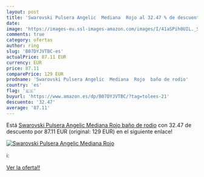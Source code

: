 ```yaml
---
layout: post
title: 'Swarovski Pulsera Angelic  Mediana  Rojo al 32.47 % de descuento'
date: 
image: 'https://images-eu.ssl-images-amazon.com/images/I/41aSPih0UIL._SL200_.jpg'
comments: true
category: ofertas
author: ring
slug: 'B07DYJVTBC-es'
actualPrice: 87.11 EUR
currency: EUR
price: 87.11
comparePrice: 129 EUR
prodname: 'Swarovski Pulsera Angelic  Mediana  Rojo  baño de rodio'
country: 'es'
flag: '🇪🇸'
buyurl: 'https://www.amazon.es/dp/B07DYJVTBC/?tag=tolees-21'
descuento: '32.47'
average: '87.11'
---
```


Está [Swarovski Pulsera Angelic  Mediana  Rojo  baño de rodio](https://www.amazon.es/dp/B07DYJVTBC/?tag=tolees-21) con 32.47 de descuento por 87.11 EUR (original: 129 EUR) en el siguiente enlace!

[![Swarovski Pulsera Angelic  Mediana  Rojo](https://images-eu.ssl-images-amazon.com/images/I/41aSPih0UIL._SL200_.jpg)](https://www.amazon.es/dp/B07DYJVTBC/?tag=tolees-21)

ℹ️:


[Ver la oferta!!](https://www.amazon.es/dp/B07DYJVTBC/?tag=tolees-21)
